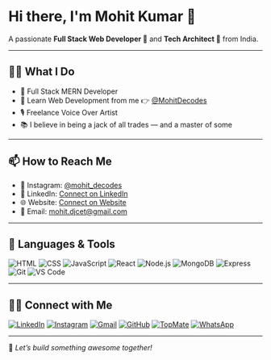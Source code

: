 # Hi there, I'm Mohit Kumar 👦

A passionate **Full Stack Web Developer 🎯** and **Tech Architect 🎨** from India.

---

## 👨‍💻 What I Do

- 🚀 Full Stack MERN Developer  
- 🎥 Learn Web Development from me 👉 [@MohitDecodes](https://www.youtube.com/@MohitDecodes)  
- 🎙 Freelance Voice Over Artist  
- 📚 I believe in being a jack of all trades — and a master of some  

---

## 📫 How to Reach Me

- 📸 Instagram: [@mohit_decodes](https://instagram.com/mohit_decodes)
- 💼 LinkedIn: [Connect on LinkedIn](https://www.linkedin.com/in/mohitdecodes)
- 🌐 Website: [Connect on Website](https://mohitdecodes.com/)
- 📧 Email: mohit.djcet@gmail.com

---

## 🧠 Languages & Tools
![HTML](https://img.shields.io/badge/-HTML5-E34F26?style=flat&logo=html5&logoColor=white)
![CSS](https://img.shields.io/badge/-CSS3-1572B6?style=flat&logo=css3)
![JavaScript](https://img.shields.io/badge/-JavaScript-F7DF1E?style=flat&logo=javascript&logoColor=black)
![React](https://img.shields.io/badge/-React-20232A?style=flat&logo=react)
![Node.js](https://img.shields.io/badge/-Node.js-339933?style=flat&logo=node.js&logoColor=white)
![MongoDB](https://img.shields.io/badge/-MongoDB-4DB33D?style=flat&logo=mongodb&logoColor=white)
![Express](https://img.shields.io/badge/-Express.js-000000?style=flat&logo=express&logoColor=white)
![Git](https://img.shields.io/badge/-Git-F05032?style=flat&logo=git&logoColor=white)
![VS Code](https://img.shields.io/badge/-VSCode-007ACC?style=flat&logo=visual-studio-code)

---

## 🤝🏻 Connect with Me

[![LinkedIn](https://img.shields.io/badge/-LinkedIn-0077B5?style=flat&logo=linkedin&logoColor=white)](https://www.linkedin.com/in/mohit-kumar-dev/)
[![Instagram](https://img.shields.io/badge/-Instagram-E4405F?style=flat&logo=instagram&logoColor=white)](https://instagram.com/mohit_decodes)
[![Gmail](https://img.shields.io/badge/-Email-D14836?style=flat&logo=gmail&logoColor=white)](mailto:mohitdecodes@gmail.com)
[![GitHub](https://img.shields.io/badge/-GitHub-000000?style=flat&logo=github&logoColor=white)](https://github.com/mohitdjcet)
[![TopMate](https://img.shields.io/badge/-TopMate-2e7d32?style=flat&logo=buymeacoffee&logoColor=white)](https://topmate.io/mohitdecodes)
[![WhatsApp](https://img.shields.io/badge/-WhatsApp-25D366?style=flat&logo=whatsapp&logoColor=white)](https://whatsapp.com/channel/0029Vb6CABUIHphQqGRYP71u)

---

🔔 _Let’s build something awesome together!_
